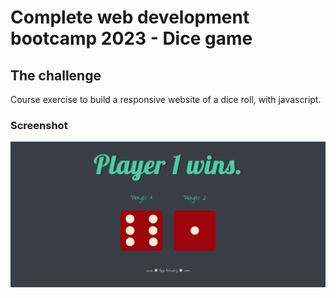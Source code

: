 # Complete web development bootcamp 2023 - Dice game

## The challenge
Course exercise to build a responsive website of a dice roll, with javascript.

### Screenshot
![Final result](./images/screenshot.png)
